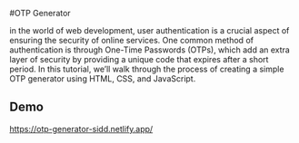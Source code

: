 
#OTP Generator

in the world of web development, user authentication is a crucial aspect of ensuring the security of online services. One common method of authentication is through One-Time Passwords (OTPs), which add an extra layer of security by providing a unique code that expires after a short period. In this tutorial, we’ll walk through the process of creating a simple OTP generator using HTML, CSS, and JavaScript.


## Demo

https://otp-generator-sidd.netlify.app/


